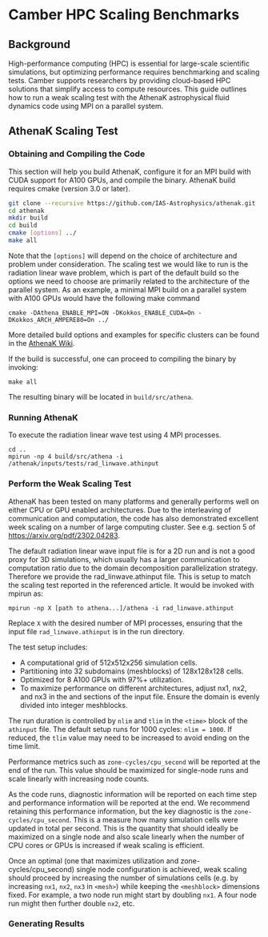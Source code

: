 # Camber HPC Scaling Benchmarks

## Background

High-performance computing (HPC) is essential for large-scale scientific simulations, but optimizing performance requires benchmarking and scaling tests. Camber supports researchers by providing cloud-based HPC solutions that simplify access to compute resources. This guide outlines how to run a weak scaling test with the AthenaK astrophysical fluid dynamics code using MPI on a parallel system.

## AthenaK Scaling Test

### Obtaining and Compiling the Code

This section will help you build AthenaK, configure it for an MPI build with CUDA support for A100 GPUs, and compile the binary. AthenaK build requires cmake (version 3.0 or later).



```bash
git clone --recursive https://github.com/IAS-Astrophysics/athenak.git
cd athenak
mkdir build
cd build
cmake [options] ../
make all
```

Note that the `[options]` will depend on the choice of architecture and problem under consideration. The scaling test we would like to run is the radiation linear wave problem, which is part of the default build so the options we need to choose are primarily related to the architecture of the parallel system. As an example, a minimal MPI build on a parallel system with A100 GPUs would have the following make command

```
cmake -DAthena_ENABLE_MPI=ON -DKokkos_ENABLE_CUDA=On -DKokkos_ARCH_AMPERE80=On ../
```

More detailed build options and examples for specific clusters can be found in the [AthenaK Wiki](https://github.com/IAS-Astrophysics/athenak/wiki/Notes-for-Specific-Machines).

If the build is successful, one can proceed to compiling the binary by invoking:

```
make all
```

The resulting binary will be located in `build/src/athena`.

### Running AthenaK

To execute the radiation linear wave test using 4 MPI processes.

```
cd ..
mpirun -np 4 build/src/athena -i /athenak/inputs/tests/rad_linwave.athinput
```

### Perform the Weak Scaling Test

AthenaK has been tested on many platforms and generally performs well on either CPU or GPU enabled architectures. Due to the interleaving of communication and computation, the code has also demonstrated excellent week scaling on a number of large computing cluster. See e.g. section 5 of https://arxiv.org/pdf/2302.04283.

The default radiation linear wave input file is for a 2D run and is not a good proxy for 3D simulations, which usually has a larger communication to computation ratio due to the domain decomposition parallelization strategy. Therefore we provide the rad_linwave.athinput file. This is setup to match the scaling test reported in the referenced article. It would be invoked with mpirun as:

```
mpirun -np X [path to athena...]/athena -i rad_linwave.athinput
```

Replace `X` with the desired number of MPI processes, ensuring that the input file `rad_linwave.athinput` is in the run directory.

The test setup includes:

* A computational grid of 512x512x256 simulation cells.
* Partitioning into 32 subdomains (meshblocks) of 128x128x128 cells.
* Optimized for 8 A100 GPUs with 97%+ utilization.
* To maximize performance on different architectures, adjust nx1, nx2, and nx3 in the <mesh> and <meshblock> sections of the input file. Ensure the domain is evenly divided into integer meshblocks.

The run duration is controlled by `nlim` and `tlim` in the `<time>` block of the `athinput` file. The default setup runs for 1000 cycles: `nlim = 1000`. If reduced, the `tlim` value may need to be increased to avoid ending on the time limit.

Performance metrics such as `zone-cycles/cpu_second` will be reported at the end of the run. This value should be maximized for single-node runs and scale linearly with increasing node counts.

As the code runs, diagnostic information will be reported on each time step and performance information will be reported at the end. We recommend retaining this performance information, but the key diagnostic is the `zone-cycles/cpu_second`. This is a measure how many simulation cells were updated in total per second. This is the quantity that should ideally be maximized on a single node and also scale linearly when the number of CPU cores or GPUs is increased if weak scaling is efficient.

Once an optimal (one that maximizes utilization and zone-cycles/cpu_second) single node configuration is achieved, weak scaling should proceed by increasing the number of simulations cells (e.g. by increasing `nx1`, `nx2`, `nx3` in `<mesh>`) while keeping the `<meshblock>` dimensions fixed. For example, a two node run might start by doubling `nx1`. A four node run might then further double `nx2`, etc.

### Generating Results

